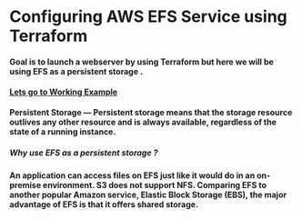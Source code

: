 # Configuring AWS EFS Service using Terraform

#### Goal is to launch a webserver by using Terraform but here we will be using EFS as a persistent storage .

#### [Lets go to Working Example](https://medium.com/@mohamedfurqan.o/aws-terraform-launching-webserver-on-aws-using-terraform-efs-elastic-file-system-4d45c093f8a8?source=friends_link&sk=785772a7168f279c88c5b4e21cce8e89)



<b> Persistent Storage <b> — Persistent storage means that the storage resource outlives any other resource and is always available, regardless of the state of a running instance.
  
##### Why use EFS as a persistent storage ?

An application can access files on EFS just like it would do in an on-premise environment. S3 does not support NFS. Comparing EFS to another popular Amazon service, Elastic Block Storage (EBS), the major advantage of EFS is that it offers shared storage.

